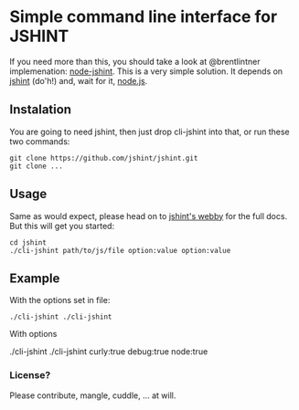 # Simple command line interface for JSHINT

If you need more than this, you should take a look at @brentlintner
implemenation: [node-jshint](https://github.com/jshint/node-jshint).
This is a very simple solution. It depends on [jshint](https://github.com/jshint/jshint) 
(do'h!) and, wait for it, [node.js](http://nodejs.org/).

## Instalation

You are going to need jshint, then just drop cli-jshint into that, or run these
two commands:

    git clone https://github.com/jshint/jshint.git
    git clone ...

## Usage

Same as would expect, please head on to [jshint's webby](http://jshint.com/#docs)
 for the full docs. But this will get you started:

    cd jshint
    ./cli-jshint path/to/js/file option:value option:value

## Example
   
With the options set in file:

    ./cli-jshint ./cli-jshint

With options

   ./cli-jshint ./cli-jshint curly:true debug:true node:true

### License?

Please contribute, mangle, cuddle, ... at will.
